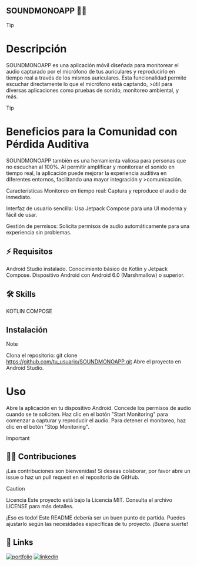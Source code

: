 ##                    SOUNDMONOAPP 👩‍💻

>[!Tip]
># Descripción
>SOUNDMONOAPP es una aplicación móvil diseñada para monitorear el audio capturado por el micrófono de tus auriculares y reproducirlo en tiempo real a través de los mismos auriculares. Esta funcionalidad permite escuchar directamente lo que el micrófono está captando, >útil para diversas aplicaciones como pruebas de sonido, monitoreo ambiental, y más.

>[!Tip]
># Beneficios para la Comunidad con Pérdida Auditiva
>SOUNDMONOAPP también es una herramienta valiosa para personas que no escuchan al 100%. Al permitir amplificar y monitorear el sonido en tiempo real, la aplicación puede mejorar la experiencia auditiva en diferentes entornos, facilitando una mayor integración y >comunicación.

Características
Monitoreo en tiempo real: Captura y reproduce el audio de inmediato.

Interfaz de usuario sencilla: Usa Jetpack Compose para una UI moderna y fácil de usar.

Gestión de permisos: Solicita permisos de audio automáticamente para una experiencia sin problemas.

## ⚡️ Requisitos
Android Studio instalado.
Conocimiento básico de Kotlin y Jetpack Compose.
Dispositivo Android con Android 6.0 (Marshmallow) o superior.

## 🛠 Skills
KOTLIN COMPOSE

## Instalación
>[!NOTE]
> Clona el repositorio:
> git clone https://github.com/tu_usuario/SOUNDMONOAPP.git
> Abre el proyecto en Android Studio.


# Uso
Abre la aplicación en tu dispositivo Android.
Concede los permisos de audio cuando se te soliciten.
Haz clic en el botón "Start Monitoring" para comenzar a capturar y reproducir el audio.
Para detener el monitoreo, haz clic en el botón "Stop Monitoring".


>[!Important]
>## 👯‍♀️ Contribuciones
>¡Las contribuciones son bienvenidas! Si deseas colaborar, por favor abre un issue o haz un pull request en el repositorio de GitHub.

>[!Caution]
>Licencia
>Este proyecto está bajo la Licencia MIT. Consulta el archivo LICENSE para más detalles.

¡Eso es todo! Este README debería ser un buen punto de partida. Puedes ajustarlo según las necesidades específicas de tu proyecto. ¡Buena suerte!


## 🔗 Links
[![portfolio](https://img.shields.io/badge/my_portfolio-000?style=for-the-badge&logo=ko-fi&logoColor=white)](https://github.com/gcapuccia)
[![linkedin](https://img.shields.io/badge/linkedin-0A66C2?style=for-the-badge&logo=linkedin&logoColor=white)](www.linkedin.com/in/guido-capucciati)


